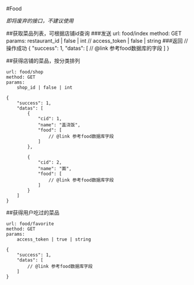 #Food

*即将废弃的接口，不建议使用*

##获取菜品列表，可根据店铺id查询
###发送
	url: food/index
	method: GET
	params:
		restaurant_id | false | int
		// access_token | false | string
###返回
	// 操作成功
	{
		"success": 1,
		"datas": [
			// @link 参考food数据库的字段
		]
	}


##获得店铺的菜品，按分类排列

	url: food/shop
	method: GET
	params:
		shop_id | false | int

	{
		"success": 1,
		"datas": [
			{
				"cid": 1,
				"name": "盖浇饭",
				"food": [
					// @link 参考food数据库字段
				]
			},

			{
				"cid": 2,
				"name": "面",
				"food": [
					// @link 参考food数据库字段
				]
			}
		]
	}

##获得用户吃过的菜品

	url: food/favorite
	method: GET
	params:
		access_token | true | string

	{
		"success": 1,
		"datas": [
			// @link 参考food数据库字段
		]
	}